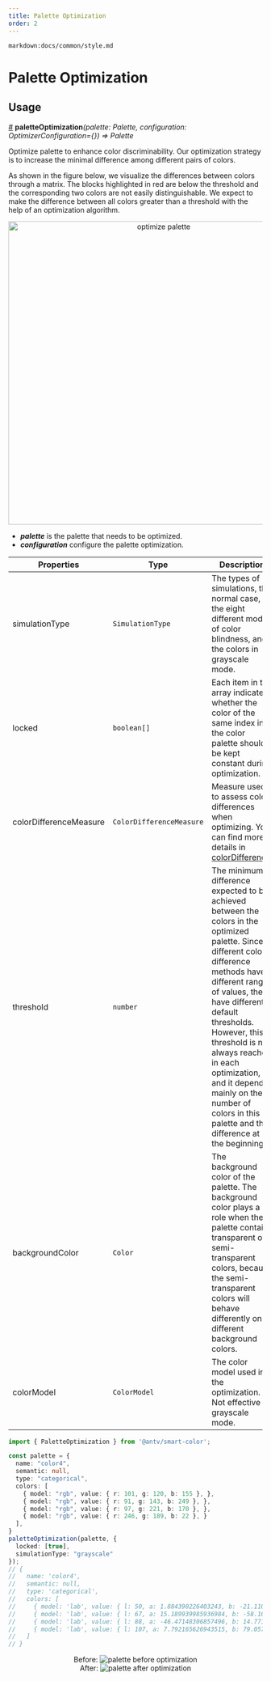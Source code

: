 ```yaml
---
title: Palette Optimization
order: 2
---
```


`markdown:docs/common/style.md`

<div class="doc-md">

# Palette Optimization

## Usage

<a name="paletteOptimization" href="#paletteOptimization">#</a> **paletteOptimization**<i>(palette: Palette, configuration: OptimizerConfiguration={}) => Palette</i>

Optimize palette to enhance color discriminability. Our optimization strategy is to increase the minimal difference among different pairs of colors.

As shown in the figure below, we visualize the differences between colors through a matrix. The blocks highlighted in red are below the threshold and the corresponding two colors are not easily distinguishable. We expect to make the difference between all colors greater than a threshold with the help of an optimization algorithm.

<div align="center">
  <img src="https://gw.alipayobjects.com/zos/antfincdn/6VpNTw4PSE/optimize.svg" width="600" alt="optimize palette"></img>
</div>

* ***palette*** is the palette that needs to be optimized.
* ***configuration*** configure the palette optimization.
  
| Properties | Type | Description | Default|  
| ----| ---- | ---- | -----|
| simulationType | `SimulationType` |The types of simulations, the normal case, the eight different modes of color blindness, and the colors in grayscale mode. | `"normal"` |
| locked |  `boolean[]` | Each item in the array indicates whether the color of the same index in the color palette should be kept constant during optimization. | `any[]` |
| colorDifferenceMeasure | `ColorDifferenceMeasure` | Measure used to assess color differences when optimizing. You can find more details in [colorDifference](./evaluators.md#colorDifference).  | `euclidean` |
| threshold | `number` | The minimum difference expected to be achieved between the colors in the optimized palette. Since different color difference methods have different ranges of values, they have different default thresholds. However, this threshold is not always reached in each optimization, and it depends mainly on the number of colors in this palette and the difference at the beginning. | `30`(euclidean)<br>`20`(CIEDE2000) |
| backgroundColor | `Color` | The background color of the palette. The background color plays a role when the palette contains transparent or semi-transparent colors, because the semi-transparent colors will behave differently on different background colors. | `{ model: 'rgb', value: { r: 255, g: 255, b: 255 } } `(white) |
| colorModel | `ColorModel` | The color model used in the optimization. Not effective in grayscale mode. | `hsv` |

```ts
import { PaletteOptimization } from '@antv/smart-color';

const palette = {
  name: "color4",
  semantic: null,
  type: "categorical",
  colors: [
    { model: "rgb", value: { r: 101, g: 120, b: 155 }, },
    { model: "rgb", value: { r: 91, g: 143, b: 249 }, },
    { model: "rgb", value: { r: 97, g: 221, b: 170 }, },
    { model: "rgb", value: { r: 246, g: 189, b: 22 }, }
  ],
}
paletteOptimization(palette, {
  locked: [true],
  simulationType: "grayscale"
});
// {
//   name: 'color4',
//   semantic: null,
//   type: 'categorical',
//   colors: [
//     { model: 'lab', value: { l: 50, a: 1.884390226403243, b: -21.110092594683195 } },
//     { model: 'lab', value: { l: 67, a: 15.189939985936984, b: -58.16592090107158 } },
//     { model: 'lab', value: { l: 88, a: -46.47148306857496, b: 14.77171302964486 } },
//     { model: 'lab', value: { l: 107, a: 7.792165626943515, b: 79.05751395687457 } }
//   ]
// }
```

<div align="center">
  <div>
    <span>Before:</span>
    <img src="https://gw.alipayobjects.com/zos/antfincdn/jT0dtYywS8/jieping2021-07-01%252520xiawu3.24.42.png" alt="palette before optimization">
  </div>
  <div>
    After:
    <img src="https://gw.alipayobjects.com/zos/antfincdn/HCdz8Z8kr%26/jieping2021-07-01%252520xiawu3.24.29.png" alt="palette after optimization" >
  </div>
</div>

</div>
